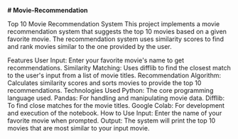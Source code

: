 **# Movie-Recommendation**

Top 10 Movie Recommendation System
This project implements a movie recommendation system that suggests the top 10 movies based on a given favorite movie. The recommendation system uses similarity scores to find and rank movies similar to the one provided by the user.

Features
User Input: Enter your favorite movie's name to get recommendations.
Similarity Matching: Uses difflib to find the closest match to the user's input from a list of movie titles.
Recommendation Algorithm: Calculates similarity scores and sorts movies to provide the top 10 recommendations.
Technologies Used
Python: The core programming language used.
Pandas: For handling and manipulating movie data.
Difflib: To find close matches for the movie titles.
Google Colab: For development and execution of the notebook.
How to Use
Input: Enter the name of your favorite movie when prompted.
Output: The system will print the top 10 movies that are most similar to your input movie.
